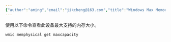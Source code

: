 ```yaml
---
{"author":"aming","email":"jikcheng@163.com","title":"Windows Max Memory Support","creation_date":"2022-06-27 15:57","Last modified date":"2022-11-27 18:31","tags":"Windows Max Memory Support","File Folder with relative path":"system/Doc/WINDOWS/windows Configer","remark":null,"other":null,"dg-publish":true,"permalink":"/system/doc/windows/windows-configer/windows-max-memory-support/","dgPassFrontmatter":true}
---
```





使用以下命令查看此设备最大支持的内存大小。
```bat
wmic memphysical get maxcapacity
```